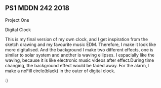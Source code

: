 ## PS1 MDDN 242 2018

Project One 

Digital Clock

This is my final version of my own clock, and I get inspiration from the sketch drawing and my favourite music EDM. 
Therefore, I make it look like more digitalised. And the background I make two different effects, one is similar to 
solar system and another is waving ellipses. I espacially like the waving, because it is like electronic music videos
after effect.During time changing, the background effect would be faded away. For the alarm, I make a noFill circle(black) in the outer of digital clock.

:)


